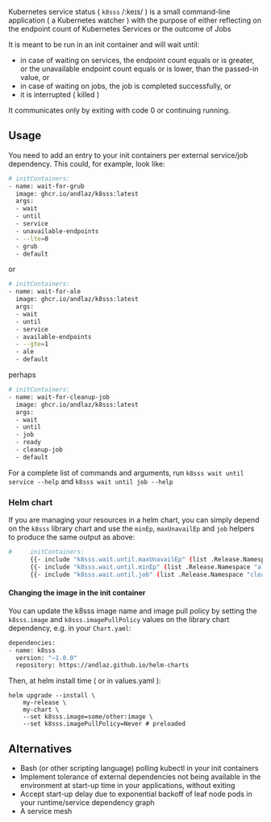 Kubernetes service status ( `k8sss` /:keɪs/ ) is a small command-line application ( a Kubernetes watcher ) with the purpose of either reflecting on the endpoint count of Kubernetes Services or the outcome of Jobs

It is meant to be run in an init container and will wait until:

- in case of waiting on services, the endpoint count equals or is greater, or the unavailable endpoint count equals or is lower, than the passed-in value, or
- in case of waiting on jobs, the job is completed successfully, or
- it is interrupted ( killed )

It communicates only by exiting with code 0 or continuing running.

## Usage

You need to add an entry to your init containers per external service/job dependency. This could, for example, look like:

```bash
# initContainers:
- name: wait-for-grub
  image: ghcr.io/andlaz/k8sss:latest
  args:
  - wait
  - until
  - service
  - unavailable-endpoints
  - --lte=0
  - grub
  - default
```

or

```bash
# initContainers:
- name: wait-for-ale
  image: ghcr.io/andlaz/k8sss:latest
  args:
  - wait
  - until
  - service
  - available-endpoints
  - --gte=1
  - ale
  - default
```

perhaps

```bash
# initContainers:
- name: wait-for-cleanup-job
  image: ghcr.io/andlaz/k8sss:latest
  args:
  - wait
  - until
  - job
  - ready
  - cleanup-job
  - default
```

For a complete list of commands and arguments, run `k8sss wait until service --help` and `k8sss wait until job --help`

### Helm chart

If you are managing your resources in a helm chart, you can simply depend on the `k8sss` library chart and use the `minEp`, `maxUnavailEp` and `job` helpers to produce the same output as above:

```bash
#     initContainers:
      {{- include "k8sss.wait.until.maxUnavailEp" (list .Release.Namespace "grub" 0) | indent 6 }} # all endpoints must be available
      {{- include "k8sss.wait.until.minEp" (list .Release.Namespace "ale" 1) | indent 6 }} # at least one endpoint must be available
      {{- include "k8sss.wait.until.job" (list .Release.Namespace "cleanup-job") | indent 6 }} # wait for job to complete
```

#### Changing the image in the init container

You can update the k8sss image name and image pull policy by setting the `k8sss.image` and `k8sss.imagePullPolicy` values on the library chart dependency, e.g. in your `Chart.yaml`:

```bash
dependencies:
- name: k8sss
  version: "~1.0.0"
  repository: https://andlaz.github.io/helm-charts
```

Then, at helm install time ( or in values.yaml ):
```
helm upgrade --install \
    my-release \
    my-chart \
    --set k8sss.image=some/other:image \
    --set k8sss.imagePullPolicy=Never # preloaded
```

## Alternatives

- Bash (or other scripting language) polling kubectl in your init containers
- Implement tolerance of external dependencies not being available in the environment at start-up time in your applications, without exiting
- Accept start-up delay due to exponential backoff of leaf node pods in your runtime/service dependency graph
- A service mesh
